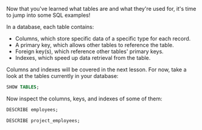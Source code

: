 Now that you've learned what tables are and what they're used for, it's time to jump into some SQL examples!

In a database, each table contains:

* Columns, which store specific data of a specific type for each record.
* A primary key, which allows other tables to reference the table.
* Foreign key(s), which reference other tables' primary keys.
* Indexes, which speed up data retrieval from the table.

Columns and indexes will be covered in the next lesson. For now, take a look at the tables currently in your database:

```sql
SHOW TABLES;
```

Now inspect the columns, keys, and indexes of some of them:

```sql
DESCRIBE employees;
```

```sql
DESCRIBE project_employees;
```

